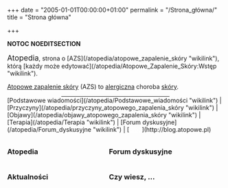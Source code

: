 +++
date = "2005-01-01T00:00:00+01:00"
permalink = "/Strona_główna/"
title = "Strona główna"

+++

__NOTOC__ __NOEDITSECTION__

<div class="header1" style="margin-bottom:10px;">
<span style="font-size: 1.25em;"> Atopedia</span>, strona o [AZS](/atopedia/atopowe_zapalenie_skóry "wikilink"), którą [każdy może edytować](/atopedia/Atopowe_Zapalenie_Skóry:Wstęp "wikilink").

[Atopowe zapalenie skóry](/atopedia/Atopowe_zapalenie_skóry "wikilink") (AZS) to [alergiczna](/atopedia/alergia "wikilink") choroba [skóry](/atopedia/skóra "wikilink").

<hr style="width:50%; color:#70a0f5; margin:auto;" />
[Podstawowe wiadomości](/atopedia/Podstawowe_wiadomości "wikilink") | [Przyczyny](/atopedia/przyczyny_atopowego_zapalenia_skóry "wikilink") | [Objawy](/atopedia/objawy_atopowego_zapalenia_skóry "wikilink") | [Terapia](/atopedia/Terapia "wikilink") | [Forum dyskusyjne](/atopedia/Forum_dyskusyjne "wikilink") | [<span style="color:white; text-decoration: underline; ">Blog</span>](http://blog.atopowe.pl)

</div>
<div class="header2" style="float:left; width:47%;">
<div>
</div>
<h3>
Atopedia

</h3>
<div style="margin: 3px;">

</div>
</div>
<div class="header2" style="float:left; width:47%;">
<div>
</div>
<h3>
Forum dyskusyjne

</h3>
<div style="margin: 3px;">
</div>
</div>
<div style="clear:both">
</div>
<div class="header2" style="float:left; width: 47%;">
<div>
</div>
<h3>
Aktualności

</h3>
<div style="margin: 3px;">
</div>
</div>
<div class="header2" style="float:left; width: 47%;">
<div>
</div>
<h3>
Czy wiesz, ...

</h3>
<div style="margin: 3px;">
</div>
</div>
